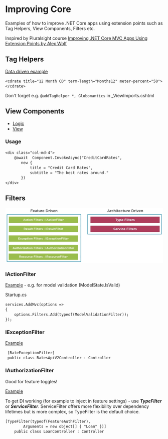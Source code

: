 # Improving Core

Examples of how to improve .NET Core apps using extension points such as Tag Helpers, View Components, Filters etc. 

Inspired by Pluralsight 
course [Improving .NET Core MVC Apps Using Extension Points by Alex Wolf](https://app.pluralsight.com/library/courses/dotnet-core-mvc-apps-extensions/table-of-contents)

## Tag Helpers

[Data driven example](https://github.com/teksidia/ImprovingCore/blob/master/Globomantics/TagHelpers/CDTagHelper.cs)

```
<cdrate title="12 Month CD" term-length="Months12" meter-percent="50"></cdrate>
```

Don't forget e.g. ```@addTagHelper *, Globomantics``` in _ViewImports.cshtml

## View Components

* [Logic](https://github.com/teksidia/ImprovingCore/blob/master/Globomantics/Components/CreditCardRatesViewComponent.cs)
* [View](https://github.com/teksidia/ImprovingCore/blob/master/Globomantics/Views/Shared/Components/CreditCardRates/Default.cshtml)

### Usage

```
<div class="col-md-4">
    @await  Component.InvokeAsync("CreditCardRates",
       new {
           title = "Credit Card Rates",
           subtitle = "The best rates around."
       })
</div>
```

## Filters

![filter types](https://raw.githubusercontent.com/teksidia/ImprovingCore/master/_help_resources/filters.PNG)

### IActionFilter

[Example](https://github.com/teksidia/ImprovingCore/blob/master/Globomantics/Filters/ModelValidationFilter.cs) - e.g. for model validation (ModelState.IsValid)

Startup.cs
```
services.AddMvc(options =>
{
    options.Filters.Add(typeof(ModelValidationFilter));
});
```

### IExceptionFilter

[Example](https://github.com/teksidia/ImprovingCore/blob/master/Globomantics/Filters/RateExceptionFilter.cs)

```
 [RateExceptionFilter]
 public class RatesApiV2Controller : Controller
```

### IAuthorizationFilter

Good for feature toggles!

[Example](https://github.com/teksidia/ImprovingCore/blob/master/Globomantics/Filters/FeatureAuthFilter.cs)

To get DI working (for example to inject in feature settings) - use ***TypeFilter*** or ***ServiceFilter***. ServiceFilter offers more flexibility over dependency lifetimes but is more complex, so TypeFilter is the default choice.

```
[TypeFilter(typeof(FeatureAuthFilter),
        Arguments = new object[] { "Loan" })]
    public class LoanController : Controller
```
